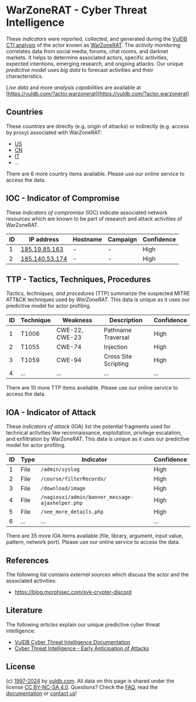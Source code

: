 # WarZoneRAT - Cyber Threat Intelligence

These _indicators_ were reported, collected, and generated during the [VulDB CTI analysis](https://vuldb.com/?kb.cti) of the actor known as [WarZoneRAT](https://vuldb.com/?actor.warzonerat). The _activity monitoring_ correlates data from social media, forums, chat rooms, and darknet markets. It helps to determine associated actors, specific activities, expected intentions, emerging research, and ongoing attacks. Our unique _predictive model_ uses _big data_ to forecast activities and their characteristics.

_Live data_ and more _analysis capabilities_ are available at [https://vuldb.com/?actor.warzonerat](https://vuldb.com/?actor.warzonerat)

## Countries

These _countries_ are directly (e.g. origin of attacks) or indirectly (e.g. access by proxy) associated with WarZoneRAT:

* [US](https://vuldb.com/?country.us)
* [CN](https://vuldb.com/?country.cn)
* [IT](https://vuldb.com/?country.it)
* ...

There are 6 more country items available. Please use our online service to access the data.

## IOC - Indicator of Compromise

These _indicators of compromise_ (IOC) indicate associated network resources which are known to be part of research and attack activities of WarZoneRAT.

ID | IP address | Hostname | Campaign | Confidence
-- | ---------- | -------- | -------- | ----------
1 | [185.19.85.163](https://vuldb.com/?ip.185.19.85.163) | - | - | High
2 | [185.140.53.174](https://vuldb.com/?ip.185.140.53.174) | - | - | High

## TTP - Tactics, Techniques, Procedures

_Tactics, techniques, and procedures_ (TTP) summarize the suspected MITRE ATT&CK techniques used by _WarZoneRAT_. This data is unique as it uses our predictive model for actor profiling.

ID | Technique | Weakness | Description | Confidence
-- | --------- | -------- | ----------- | ----------
1 | T1006 | CWE-22, CWE-23 | Pathname Traversal | High
2 | T1055 | CWE-74 | Injection | High
3 | T1059 | CWE-94 | Cross Site Scripting | High
4 | ... | ... | ... | ...

There are 10 more TTP items available. Please use our online service to access the data.

## IOA - Indicator of Attack

These _indicators of attack_ (IOA) list the potential fragments used for technical activities like reconnaissance, exploitation, privilege escalation, and exfiltration by WarZoneRAT. This data is unique as it uses our predictive model for actor profiling.

ID | Type | Indicator | Confidence
-- | ---- | --------- | ----------
1 | File | `/admin/syslog` | High
2 | File | `/course/filterRecords/` | High
3 | File | `/download/image` | High
4 | File | `/nagiosxi/admin/banner_message-ajaxhelper.php` | High
5 | File | `/see_more_details.php` | High
6 | ... | ... | ...

There are 35 more IOA items available (file, library, argument, input value, pattern, network port). Please use our online service to access the data.

## References

The following list contains _external sources_ which discuss the actor and the associated activities:

* https://blog.morphisec.com/syk-crypter-discord

## Literature

The following _articles_ explain our unique predictive cyber threat intelligence:

* [VulDB Cyber Threat Intelligence Documentation](https://vuldb.com/?kb.cti)
* [Cyber Threat Intelligence - Early Anticipation of Attacks](https://www.scip.ch/en/?labs.20201022)

## License

(c) [1997-2024](https://vuldb.com/?kb.changelog) by [vuldb.com](https://vuldb.com/?kb.about). All data on this page is shared under the license [CC BY-NC-SA 4.0](https://creativecommons.org/licenses/by-nc-sa/4.0/). Questions? Check the [FAQ](https://vuldb.com/?kb.faq), read the [documentation](https://vuldb.com/?kb) or [contact us](https://vuldb.com/?contact)!
